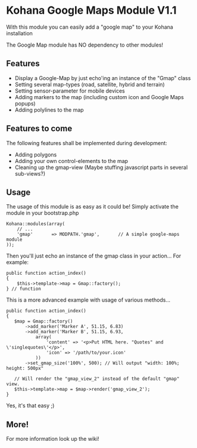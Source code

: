 # Kohana Google Maps Module V1.1
With this module you can easily add a "google map" to your Kohana installation

The Google Map module has NO dependency to other modules!

## Features

* Display a Google-Map by just echo'ing an instance of the "Gmap" class
* Setting several map-types (road, satellite, hybrid and terrain)
* Setting sensor-parameter for mobile devices
* Adding markers to the map (including custom icon and Google Maps popups)
* Adding polylines to the map

## Features to come
The following features shall be implemented during development:

* Adding polygons
* Adding your own control-elements to the map
* Cleaning up the gmap-view (Maybe stuffing javascript parts in several sub-views?)

## Usage
The usage of this module is as easy as it could be! Simply activate the module in your bootstrap.php

    Kohana::modules(array(
        // ...
        'gmap'       => MODPATH.'gmap',       // A simple google-maps module
    ));

Then you'll just echo an instance of the gmap class in your action... For example:

    public function action_index()
    {
        $this->template->map = Gmap::factory();
    } // function

This is a more advanced example with usage of various methods...

    public function action_index()
    {
       $map = Gmap::factory()
           ->add_marker('Marker A', 51.15, 6.83)
           ->add_marker('Marker B', 51.15, 6.93,
               array(
                   'content' => '<p>Put HTML here. "Quotes" and \'singlequotes\'</p>',
                   'icon' => '/path/to/your.icon'
               ))
           ->set_gmap_size('100%', 500); // Will output "width: 100%; height: 500px"
       
       // Will render the "gmap_view_2" instead of the default "gmap" view.
       $this->template->map = $map->render('gmap_view_2');
    }

Yes, it's that easy ;)

## More!
For more information look up the wiki!